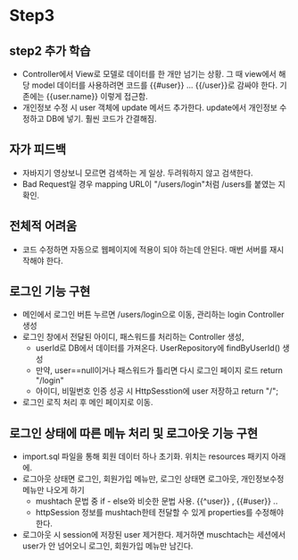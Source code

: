 # Step3 

## step2 추가 학습 
- Controller에서 View로 모델로 데이터를 한 개만 넘기는 상황. 그 때 view에서 해당 model 데이터를 사용하려면 코드를 {{#user}} ... {{/user}}로 감싸야 한다. 기존에는 {{user.name}} 이렇게 접근함. 
- 개인정보 수정 시 user 객체에 update 메서드 추가한다. update에서 개인정보 수정하고 DB에 넣기. 훨씬 코드가 간결해짐. 

## 자가 피드백 
- 자바지기 영상보니 모르면 검색하는 게 일상. 두려워하지 않고 검색한다. 
- Bad Request일 경우 mapping URL이 "/users/login"처럼 /users를 붙였는 지 확인.
## 전체적 어려움 
- 코드 수정하면 자동으로 웹페이지에 적용이 되야 하는데 안된다. 매번 서버를 재시작해야 한다. 

## 로그인 기능 구현
- 메인에서 로그인 버튼 누르면 /users/login으로 이동, 관리하는 login Controller 생성
- 로그인 창에서 전달된 아이디, 패스워드를 처리하는 Controller 생성, 
    - userId로 DB에서 데이터를 가져온다. UserRepository에 findByUserId() 생성
    - 만약, user==null이거나 패스워드가 틀리면 다시 로그인 페이지 로드 return "/login"
    - 아이디, 비밀번호 인증 성공 시 HttpSesstion에 user 저장하고 return "/"; 
- 로그인 로직 처리 후 메인 페이지로 이동.

## 로그인 상태에 따른 메뉴 처리 및 로그아웃 기능 구현
- import.sql 파일을 통해 회원 데이터 하나 초기화. 위치는 resources 패키지 아래에. 
- 로그아웃 상태면 로그인, 회원가입 메뉴만, 로그인 상태면 로그아웃, 개인정보수정 메뉴만 나오게 하기
    - mushtach 문법 중 if - else와 비슷한 문법 사용. {{^user}} , {{#user}} .. 
    - httpSession 정보를 mushtach한테 전달할 수 있게 properties를 수정해야 한다.
- 로그아웃 시 session에 저장된 user 제거한다. 제거하면 muschtach는 세션에서 user가 안 넘어오니 로그인, 회원가입 메뉴만 남긴다.
   
 
